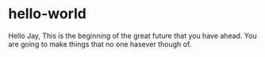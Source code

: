 # hello-world

Hello Jay,
This is the beginning of the great future that you have ahead.
You are going to make things that no one hasever though of.
